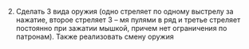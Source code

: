 2)	Сделать 3 вида оружия (одно стреляет по одному выстрелу за нажатие, второе стреляет 3 – мя пулями в ряд и третье стреляет постоянно при зажатии мышкой, причем нет ограничения по патронам). Также реализовать смену оружия
